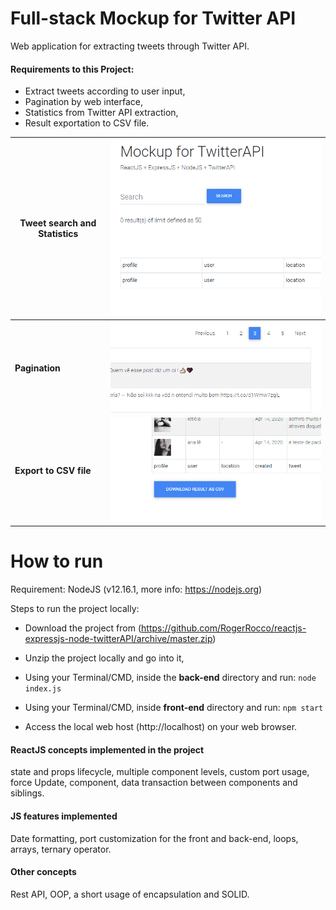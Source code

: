 # Full-stack Mockup for Twitter API

Web application for extracting tweets through Twitter API.

#### Requirements to this Project:

- Extract tweets according to user input,
- Pagination by web interface,
- Statistics from Twitter API extraction,
- Result exportation to CSV file.

| Tweet search and Statistics | ![search](git_images/search.gif)     |
| --------------------------- | ------------------------------------ |
| **Pagination**              | ![search](git_images/pagination.gif) |
| **Export to CSV file**      | ![search](git_images/download.gif)   |



# How to run

Requirement: NodeJS (v12.16.1, more info: https://nodejs.org)

Steps to run the project locally:

- Download the project from (https://github.com/RogerRocco/reactjs-expressjs-node-twitterAPI/archive/master.zip)

- Unzip the project locally and go into it,

- Using your Terminal/CMD, inside the **back-end** directory and run: `node index.js`

- Using your Terminal/CMD, inside **front-end** directory and run: `npm start`

- Access the local web host (http://localhost) on your web browser.

  

#### ReactJS concepts implemented in the project

state and props lifecycle, multiple component levels, custom port usage, force Update, component, data transaction between components and siblings.

#### JS features implemented

Date formatting, port customization for the front and back-end, loops, arrays, ternary operator.

#### Other concepts

Rest API, OOP, a short usage of encapsulation and SOLID.

